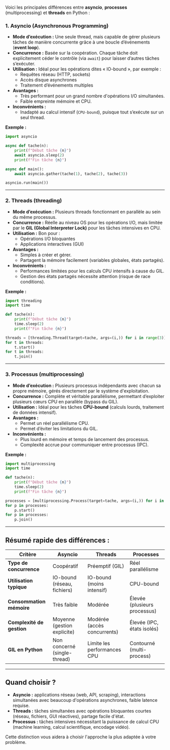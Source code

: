 Voici les principales différences entre **asyncio**, **processes** (multiprocessing) et **threads** en Python :

### 1. **Asyncio (Asynchronous Programming)**

- **Mode d’exécution :** Une seule thread, mais capable de gérer plusieurs tâches de manière concurrente grâce à une boucle d’événements (**event loop**).
- **Concurrence :** Basée sur la coopération. Chaque tâche doit explicitement céder le contrôle (via `await`) pour laisser d’autres tâches s’exécuter.
- **Utilisation :** Idéal pour les opérations dites « IO-bound », par exemple :
  - Requêtes réseau (HTTP, sockets)
  - Accès disque asynchrones
  - Traitement d’événements multiples
- **Avantages :**
  - Très performant pour un grand nombre d'opérations I/O simultanées.
  - Faible empreinte mémoire et CPU.
- **Inconvénients :**
  - Inadapté au calcul intensif (`CPU-bound`), puisque tout s’exécute sur un seul thread.

**Exemple :**
```python
import asyncio

async def tache(n):
    print(f"Début tâche {n}")
    await asyncio.sleep(2)
    print(f"Fin tâche {n}")

async def main():
    await asyncio.gather(tache(1), tache(2), tache(3))

asyncio.run(main())
```

---

### 2. **Threads (threading)**

- **Mode d’exécution :** Plusieurs threads fonctionnant en parallèle au sein du même processus.
- **Concurrence :** Réelle au niveau OS pour les opérations I/O, mais limitée par le **GIL (Global Interpreter Lock)** pour les tâches intensives en CPU.
- **Utilisation :** Bon pour :
  - Opérations I/O bloquantes
  - Applications interactives (GUI)
- **Avantages :**
  - Simples à créer et gérer.
  - Partagent la mémoire facilement (variables globales, états partagés).
- **Inconvénients :**
  - Performances limitées pour les calculs CPU intensifs à cause du GIL.
  - Gestion des états partagés nécessite attention (risque de race conditions).

**Exemple :**
```python
import threading
import time

def tache(n):
    print(f"Début tâche {n}")
    time.sleep(2)
    print(f"Fin tâche {n}")

threads = [threading.Thread(target=tache, args=(i,)) for i in range(3)]
for t in threads:
    t.start()
for t in threads:
    t.join()
```

---

### 3. **Processus (multiprocessing)**

- **Mode d’exécution :** Plusieurs processus indépendants avec chacun sa propre mémoire, gérés directement par le système d'exploitation.
- **Concurrence :** Complète et véritable parallélisme, permettant d’exploiter plusieurs cœurs CPU en parallèle (bypass du GIL).
- **Utilisation :** Idéal pour les tâches **CPU-bound** (calculs lourds, traitement de données intensif).
- **Avantages :**
  - Permet un réel parallélisme CPU.
  - Permet d’éviter les limitations du GIL.
- **Inconvénients :**
  - Plus lourd en mémoire et temps de lancement des processus.
  - Complexité accrue pour communiquer entre processus (IPC).

**Exemple :**
```python
import multiprocessing
import time

def tache(n):
    print(f"Début tâche {n}")
    time.sleep(2)
    print(f"Fin tâche {n}")

processes = [multiprocessing.Process(target=tache, args=(i,)) for i in range(3)]
for p in processes:
    p.start()
for p in processes:
    p.join()
```

---

## Résumé rapide des différences :

| Critère                    | Asyncio                          | Threads                       | Processes                      |
|----------------------------|----------------------------------|-------------------------------|--------------------------------|
| **Type de concurrence**    | Coopératif                       | Préemptif (GIL)               | Réel parallélisme              |
| **Utilisation typique**    | IO-bound (réseau, fichiers)      | IO-bound (moins intensif)     | CPU-bound                      |
| **Consommation mémoire**   | Très faible                      | Modérée                       | Élevée (plusieurs processus)   |
| **Complexité de gestion**  | Moyenne (gestion explicite)      | Modérée (accès concurrents)   | Élevée (IPC, états isolés)     |
| **GIL en Python**          | Non concerné (single-thread)     | Limite les performances CPU   | Contourné (multi-process)      |

---

## Quand choisir ?

- **Asyncio :** applications réseau (web, API, scraping), interactions simultanées avec beaucoup d'opérations asynchrones, faible latence requise.
- **Threads :** tâches simultanées avec opérations bloquantes courtes (réseau, fichiers, GUI réactives), partage facile d'état.
- **Processus :** tâches intensives nécessitant la puissance de calcul CPU (machine learning, calcul scientifique, encodage vidéo).

Cette distinction vous aidera à choisir l'approche la plus adaptée à votre problème.